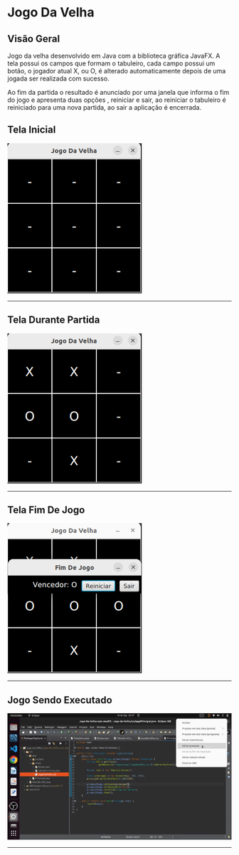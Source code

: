# Jogo Da Velha

## Visão Geral
<p>
  Jogo da velha desenvolvido em Java com a biblioteca gráfica  JavaFX. A tela possui os campos que formam o tabuleiro, cada campo possui um botão, o jogador atual X, ou O, é alterado automaticamente depois de uma jogada ser realizada com sucesso. 
</p>

<p>
  Ao fim da partida o resultado é anunciado por uma janela que informa o fim do jogo e apresenta duas opções ,  reiniciar e sair, ao reiniciar o tabuleiro é reiniciado para uma nova partida, ao sair a aplicação é encerrada.
</p>


## Tela Inicial
<p>
  <img src = "https://github.com/CarlosVinicios99/Jogo-Da-Velha/blob/main/imagens/Captura%20de%20tela%20de%202022-12-10%2019-34-08.png?raw=true" alt = "Visão Geral Da tela do jogo">
</p>
<hr>

## Tela Durante Partida
<p>
  <img src = "https://github.com/CarlosVinicios99/Jogo-Da-Velha/blob/main/imagens/Captura%20de%20tela%20de%202022-12-10%2019-34-17.png?raw=true" alt = "Tela durante uma partida">
</p>
<hr>

## Tela Fim De Jogo
<p>
  <img src = "https://github.com/CarlosVinicios99/Jogo-Da-Velha/blob/main/imagens/Captura%20de%20tela%20de%202022-12-10%2019-34-31.png?raw=true" alt = "Tela De Fim De Jogo">
</p>
<hr>

## Jogo Sendo Executado
<p>
  <img src = "https://github.com/CarlosVinicios99/Jogo-Da-Velha/blob/main/imagens/jogoDaVelha.gif?raw=true" alt = "Jogo sendo executado">
</p>
<hr>
